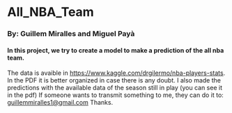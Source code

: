 # All_NBA_Team
### By: Guillem Miralles and Miguel Payà
#### In this project, we try to create a model to make a prediction of the all nba team.
The data is avaible in https://www.kaggle.com/drgilermo/nba-players-stats.
In the PDF it is better organized in case there is any doubt. I also made the predictions with the available data of the season still in play (you can see it in the pdf)
If someone wants to transmit something to me, they can do it to: guillemmiralles1@gmail.com
Thanks.
